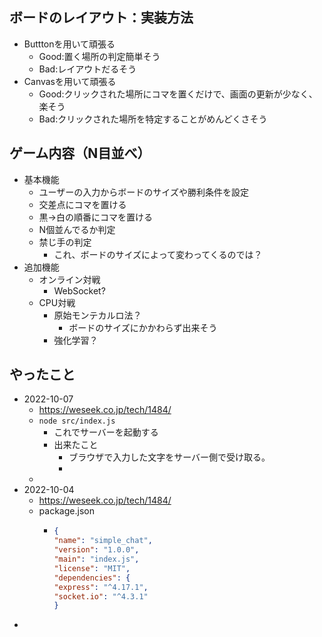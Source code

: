   ## ボードのレイアウト：実装方法
  - Butttonを用いて頑張る
    - Good:置く場所の判定簡単そう
    - Bad:レイアウトだるそう
  - Canvasを用いて頑張る
    - Good:クリックされた場所にコマを置くだけで、画面の更新が少なく、楽そう
    - Bad:クリックされた場所を特定することがめんどくさそう

## ゲーム内容（N目並べ）
- 基本機能
  - ユーザーの入力からボードのサイズや勝利条件を設定
  - 交差点にコマを置ける
  - 黒→白の順番にコマを置ける
  - N個並んでるか判定
  - 禁じ手の判定
    - これ、ボードのサイズによって変わってくるのでは？
- 追加機能
  - オンライン対戦
    - WebSocket?
  - CPU対戦
    - 原始モンテカルロ法？
      - ボードのサイズにかかわらず出来そう
    - 強化学習？

## やったこと
- 2022-10-07
  - https://weseek.co.jp/tech/1484/
  - ```node src/index.js```
    - これでサーバーを起動する
    - 出来たこと
      - ブラウザで入力した文字をサーバー側で受け取る。
      - 
  - 
- 2022-10-04
  - https://weseek.co.jp/tech/1484/
  - package.json
    - ```json
      {
      "name": "simple_chat",
      "version": "1.0.0",
      "main": "index.js",
      "license": "MIT",
      "dependencies": {
      "express": "^4.17.1",
      "socket.io": "^4.3.1"
      }
      ```
- 
